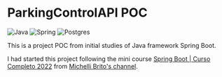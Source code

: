 # ParkingControlAPI POC

![Java](https://img.shields.io/badge/java-%23ED8B00.svg?style=for-the-badge&logo=java&logoColor=white)
![Spring](https://img.shields.io/badge/spring-%236DB33F.svg?style=for-the-badge&logo=spring&logoColor=white)
![Postgres](https://img.shields.io/badge/postgres-%23316192.svg?style=for-the-badge&logo=postgresql&logoColor=white)

This is a project POC from initial studies of Java framework Spring Boot.

I had started this project following the mini course [Spring Boot | Curso Completo 2022](https://www.youtube.com/watch?v=LXRU-Z36GEU) from [Michelli Brito's channel](https://www.youtube.com/@MichelliBrito). 
